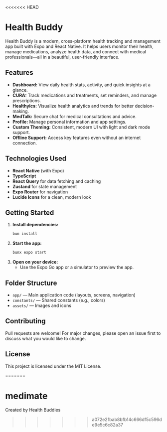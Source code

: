 <<<<<<< HEAD
# Health Buddy

Health Buddy is a modern, cross-platform health tracking and management app built with Expo and React Native. It helps users monitor their health, manage medications, analyze health data, and connect with medical professionals—all in a beautiful, user-friendly interface.

## Features

- **Dashboard:** View daily health stats, activity, and quick insights at a glance.
- **CURA:** Track medications and treatments, set reminders, and manage prescriptions.
- **Healthyics:** Visualize health analytics and trends for better decision-making.
- **MedTalk:** Secure chat for medical consultations and advice.
- **Profile:** Manage personal information and app settings.
- **Custom Theming:** Consistent, modern UI with light and dark mode support.
- **Offline Support:** Access key features even without an internet connection.

## Technologies Used

- **React Native** (with Expo)
- **TypeScript**
- **React Query** for data fetching and caching
- **Zustand** for state management
- **Expo Router** for navigation
- **Lucide Icons** for a clean, modern look

## Getting Started

1. **Install dependencies:**
	```sh
	bun install
	```
2. **Start the app:**
	```sh
	bunx expo start
	```
3. **Open on your device:**
	- Use the Expo Go app or a simulator to preview the app.

## Folder Structure

- `app/` — Main application code (layouts, screens, navigation)
- `constants/` — Shared constants (e.g., colors)
- `assets/` — Images and icons

## Contributing

Pull requests are welcome! For major changes, please open an issue first to discuss what you would like to change.

## License

This project is licensed under the MIT License.

=======
# medimate
Created by Health Buddies
>>>>>>> a072e21bab8bfb14c666df5c596de9e5c6c82a37
